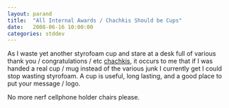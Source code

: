 ```yaml
---
layout: parand
title:  "All Internal Awards / Chachkis Should be Cups"
date:   2008-06-16 10:00:00
categories: stddev
---
```

As I waste yet another styrofoam cup and stare at a desk full of various thank you / congratulations / etc [chachkis](/web/20101222043227/http://www.urbandictionary.com/define.php?term=chachki), it occurs to me that if I was handed a real cup / mug instead of the various junk I currently get I could stop wasting styrofoam. A cup is useful, long lasting, and a good place to put your message / logo. 

No more nerf cellphone holder chairs please.
